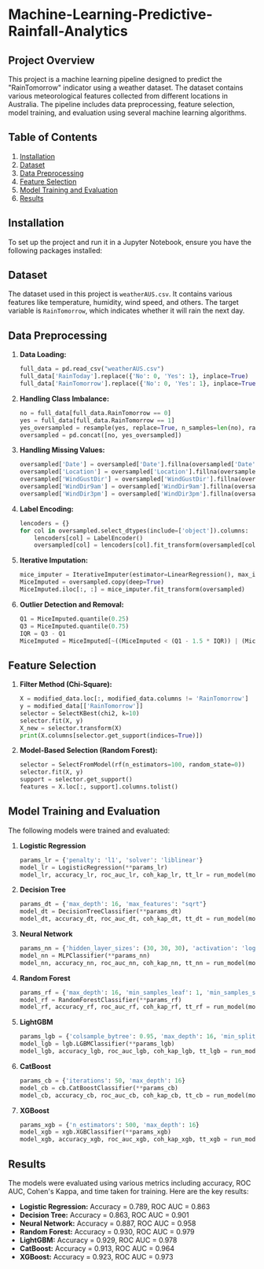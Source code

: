 # Machine-Learning-Predictive-Rainfall-Analytics

## Project Overview

This project is a machine learning pipeline designed to predict the "RainTomorrow" indicator using a weather dataset. The dataset contains various meteorological features collected from different locations in Australia. The pipeline includes data preprocessing, feature selection, model training, and evaluation using several machine learning algorithms.

## Table of Contents

1. [Installation](#installation)
2. [Dataset](#dataset)
3. [Data Preprocessing](#data-preprocessing)
4. [Feature Selection](#feature-selection)
5. [Model Training and Evaluation](#model-training-and-evaluation)
6. [Results](#results)

## Installation

To set up the project and run it in a Jupyter Notebook, ensure you have the following packages installed:

## Dataset

The dataset used in this project is `weatherAUS.csv`. It contains various features like temperature, humidity, wind speed, and others. The target variable is `RainTomorrow`, which indicates whether it will rain the next day.

## Data Preprocessing

1. **Data Loading:**
   ```python
   full_data = pd.read_csv("weatherAUS.csv")
   full_data['RainToday'].replace({'No': 0, 'Yes': 1}, inplace=True)
   full_data['RainTomorrow'].replace({'No': 0, 'Yes': 1}, inplace=True)
   ```

2. **Handling Class Imbalance:**
   ```python
   no = full_data[full_data.RainTomorrow == 0]
   yes = full_data[full_data.RainTomorrow == 1]
   yes_oversampled = resample(yes, replace=True, n_samples=len(no), random_state=123)
   oversampled = pd.concat([no, yes_oversampled])
   ```

3. **Handling Missing Values:**
   ```python
   oversampled['Date'] = oversampled['Date'].fillna(oversampled['Date'].mode()[0])
   oversampled['Location'] = oversampled['Location'].fillna(oversampled['Location'].mode()[0])
   oversampled['WindGustDir'] = oversampled['WindGustDir'].fillna(oversampled['WindGustDir'].mode()[0])
   oversampled['WindDir9am'] = oversampled['WindDir9am'].fillna(oversampled['WindDir9am'].mode()[0])
   oversampled['WindDir3pm'] = oversampled['WindDir3pm'].fillna(oversampled['WindDir3pm'].mode()[0])
   ```

4. **Label Encoding:**
   ```python
   lencoders = {}
   for col in oversampled.select_dtypes(include=['object']).columns:
       lencoders[col] = LabelEncoder()
       oversampled[col] = lencoders[col].fit_transform(oversampled[col])
   ```

5. **Iterative Imputation:**
   ```python
   mice_imputer = IterativeImputer(estimator=LinearRegression(), max_iter=5, random_state=0)
   MiceImputed = oversampled.copy(deep=True)
   MiceImputed.iloc[:, :] = mice_imputer.fit_transform(oversampled)
   ```

6. **Outlier Detection and Removal:**
   ```python
   Q1 = MiceImputed.quantile(0.25)
   Q3 = MiceImputed.quantile(0.75)
   IQR = Q3 - Q1
   MiceImputed = MiceImputed[~((MiceImputed < (Q1 - 1.5 * IQR)) | (MiceImputed > (Q3 + 1.5 * IQR))).any(axis=1)]
   ```

## Feature Selection

1. **Filter Method (Chi-Square):**
   ```python
   X = modified_data.loc[:, modified_data.columns != 'RainTomorrow']
   y = modified_data[['RainTomorrow']]
   selector = SelectKBest(chi2, k=10)
   selector.fit(X, y)
   X_new = selector.transform(X)
   print(X.columns[selector.get_support(indices=True)])
   ```

2. **Model-Based Selection (Random Forest):**
   ```python
   selector = SelectFromModel(rf(n_estimators=100, random_state=0))
   selector.fit(X, y)
   support = selector.get_support()
   features = X.loc[:, support].columns.tolist()
   ```

## Model Training and Evaluation

The following models were trained and evaluated:

1. **Logistic Regression**
   ```python
   params_lr = {'penalty': 'l1', 'solver': 'liblinear'}
   model_lr = LogisticRegression(**params_lr)
   model_lr, accuracy_lr, roc_auc_lr, coh_kap_lr, tt_lr = run_model(model_lr, X_train, y_train, X_test, y_test)
   ```

2. **Decision Tree**
   ```python
   params_dt = {'max_depth': 16, 'max_features': "sqrt"}
   model_dt = DecisionTreeClassifier(**params_dt)
   model_dt, accuracy_dt, roc_auc_dt, coh_kap_dt, tt_dt = run_model(model_dt, X_train, y_train, X_test, y_test)
   ```

3. **Neural Network**
   ```python
   params_nn = {'hidden_layer_sizes': (30, 30, 30), 'activation': 'logistic', 'solver': 'lbfgs', 'max_iter': 500}
   model_nn = MLPClassifier(**params_nn)
   model_nn, accuracy_nn, roc_auc_nn, coh_kap_nn, tt_nn = run_model(model_nn, X_train, y_train, X_test, y_test)
   ```

4. **Random Forest**
   ```python
   params_rf = {'max_depth': 16, 'min_samples_leaf': 1, 'min_samples_split': 2, 'n_estimators': 100, 'random_state': 12345}
   model_rf = RandomForestClassifier(**params_rf)
   model_rf, accuracy_rf, roc_auc_rf, coh_kap_rf, tt_rf = run_model(model_rf, X_train, y_train, X_test, y_test)
   ```

5. **LightGBM**
   ```python
   params_lgb = {'colsample_bytree': 0.95, 'max_depth': 16, 'min_split_gain': 0.1, 'n_estimators': 200, 'num_leaves': 50, 'reg_alpha': 1.2, 'reg_lambda': 1.2, 'subsample': 0.95, 'subsample_freq': 20}
   model_lgb = lgb.LGBMClassifier(**params_lgb)
   model_lgb, accuracy_lgb, roc_auc_lgb, coh_kap_lgb, tt_lgb = run_model(model_lgb, X_train, y_train, X_test, y_test)
   ```

6. **CatBoost**
   ```python
   params_cb = {'iterations': 50, 'max_depth': 16}
   model_cb = cb.CatBoostClassifier(**params_cb)
   model_cb, accuracy_cb, roc_auc_cb, coh_kap_cb, tt_cb = run_model(model_cb, X_train, y_train, X_test, y_test, verbose=False)
   ```

7. **XGBoost**
   ```python
   params_xgb = {'n_estimators': 500, 'max_depth': 16}
   model_xgb = xgb.XGBClassifier(**params_xgb)
   model_xgb, accuracy_xgb, roc_auc_xgb, coh_kap_xgb, tt_xgb = run_model(model_xgb, X_train, y_train, X_test, y_test)
   ```

## Results

The models were evaluated using various metrics including accuracy, ROC AUC, Cohen's Kappa, and time taken for training. Here are the key results:

- **Logistic Regression:** Accuracy = 0.789, ROC AUC = 0.863
- **Decision Tree:** Accuracy = 0.863, ROC AUC = 0.901
- **Neural Network:** Accuracy = 0.887, ROC AUC = 0.958
- **Random Forest:** Accuracy = 0.930, ROC AUC = 0.979
- **LightGBM:** Accuracy = 0.929, ROC AUC = 0.978
- **CatBoost:** Accuracy = 0.913, ROC AUC = 0.964
- **XGBoost:** Accuracy = 0.923, ROC AUC = 0.973
